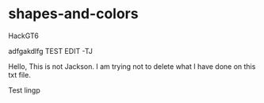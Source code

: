 # shapes-and-colors
HackGT6

adfgakdlfg
TEST EDIT -TJ

Hello, This is not Jackson.
I am trying not to delete what I have done on this txt file.

Test lingp
